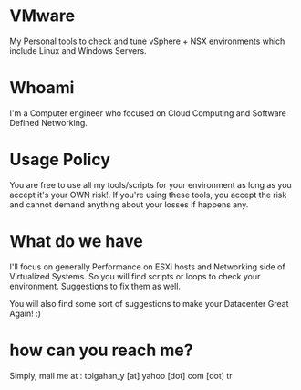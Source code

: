 # VMware
My Personal tools to check and tune vSphere + NSX environments which include Linux and Windows Servers.

# Whoami

I'm a Computer engineer who focused on Cloud Computing and Software Defined Networking.

# Usage Policy 

You are free to use all my tools/scripts for your environment as long as you accept it's your OWN risk!. If you're using these tools, you accept the risk and cannot demand anything about your losses if happens any.

# What do we have

I'll focus on generally Performance on ESXi hosts and Networking side of Virtualized Systems. So you will find scripts or loops to check your environment. Suggestions to fix them as well.

You will also find some sort of suggestions to make your Datacenter Great Again! :)

# how can you reach me?

Simply, mail me at : tolgahan_y [at] yahoo [dot] com [dot] tr

